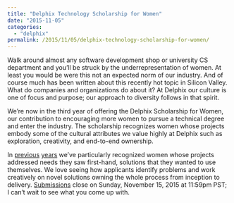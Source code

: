 ```yaml
---
title: "Delphix Technology Scholarship for Women"
date: "2015-11-05"
categories:
  - "delphix"
permalink: /2015/11/05/delphix-technology-scholarship-for-women/
---
```


Walk around almost any software development shop or university CS department and you’ll be struck by the underrepresentation of women. At least you would be were this not an expected norm of our industry. And of course much has been written about this recently hot topic in Silicon Valley. What do companies and organizations do about it? At Delphix our culture is one of focus and purpose; our approach to diversity follows in that spirit.

We’re now in the third year of offering the Delphix Scholarship for Women, our contribution to encouraging more women to pursue a technical degree and enter the industry. The scholarship recognizes women whose projects embody some of the cultural attributes we value highly at Delphix such as exploration, creativity, and end-to-end ownership.

In [previous](http://www.delphix.com/2013/12/carnegie-mellon-university-student-wins-delphix-technology-scholarship-honoring-women-coders/) [years](http://www.delphix.com/2014/12/delphix-announces-winner-2014-annual-technology-scholarship-women/) we’ve particularly recognized women whose projects addressed needs they saw first-hand, solutions that they wanted to use themselves. We love seeing how applicants identify problems and work creatively on novel solutions owning the whole process from inception to delivery. [Submissions](http://scholarship.delphix.com) close on Sunday, November 15, 2015 at 11:59pm PST; I can’t wait to see what you come up with.
